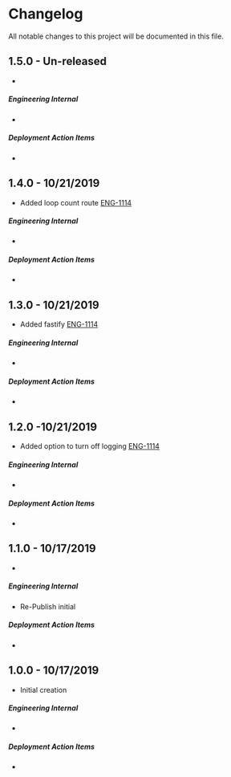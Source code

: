# Changelog

All notable changes to this project will be documented in this file.


## 1.5.0 - Un-released

-   

##### Engineering Internal

-   

##### Deployment Action Items

-   


## 1.4.0 - 10/21/2019

-   Added loop count route [ENG-1114](https://abedev.atlassian.net/browse/ENG-1114)

##### Engineering Internal

-   

##### Deployment Action Items

-   



## 1.3.0 - 10/21/2019

-   Added fastify [ENG-1114](https://abedev.atlassian.net/browse/ENG-1114)

##### Engineering Internal

-   

##### Deployment Action Items

-   


## 1.2.0 -10/21/2019


-   Added option to turn off logging  [ENG-1114](https://abedev.atlassian.net/browse/ENG-1114)

##### Engineering Internal

-   

##### Deployment Action Items

-   



## 1.1.0 - 10/17/2019

-   

##### Engineering Internal

-   Re-Publish initial

##### Deployment Action Items

-   


## 1.0.0 - 10/17/2019

-   Initial creation

##### Engineering Internal

-   

##### Deployment Action Items

-   
